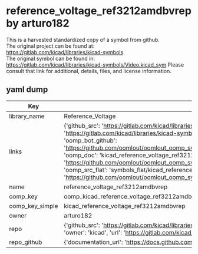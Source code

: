 # reference_voltage_ref3212amdbvrep by arturo182  
This is a harvested standardized copy of a symbol from github.  
The original project can be found at:  
https://gitlab.com/kicad/libraries/kicad-symbols  
The original symbol can be found in:
https://gitlab.com/kicad/libraries/kicad-symbols/Video.kicad_sym
Please consult that link for additional, details, files, and license information.  
## yaml dump  
| Key | Value |  
| --- | --- |  
| library_name | Reference_Voltage |  
| links | {'github_src': 'https://gitlab.com/kicad/libraries/kicad-symbols/Video.kicad_sym', 'github_src_repo': 'https://gitlab.com/kicad/libraries/kicad-symbols', 'oomp_bot': 'kicad_reference_voltage_ref3212amdbvrep/working', 'oomp_bot_github': 'https://github.com/oomlout/oomlout_oomp_symbol_bot/tree/main/kicad_reference_voltage_ref3212amdbvrep/working', 'oomp_doc': 'kicad_reference_voltage_ref3212amdbvrep/working', 'oomp_doc_github': 'https://github.com/oomlout/oomlout_oomp_symbol_doc/tree/main/kicad_reference_voltage_ref3212amdbvrep/working', 'oomp_src_flat': 'symbols_flat/kicad_reference_voltage_ref3212amdbvrep/working', 'oomp_src_flat_github': 'https://github.com/oomlout/oomlout_oomp_symbol_src/tree/main/kicad_reference_voltage_ref3212amdbvrep/working'} |  
| name | reference_voltage_ref3212amdbvrep |  
| oomp_key | oomp_kicad_reference_voltage_ref3212amdbvrep |  
| oomp_key_simple | kicad_reference_voltage_ref3212amdbvrep |  
| owner | arturo182 |  
| repo | {'github_src': 'https://gitlab.com/kicad/libraries/kicad-symbols/Video.kicad_sym', 'name': 'libraries/kicad-symbols', 'owner': 'kicad', 'url': 'https://gitlab.com/kicad/libraries/kicad-symbols'} |  
| repo_github | {'documentation_url': 'https://docs.github.com/rest/repos/repos#get-a-repository', 'message': 'Not Found'} |  

